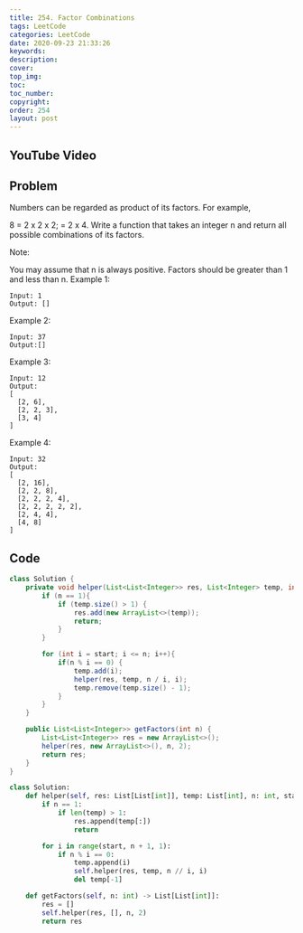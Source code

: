 ```yaml
---
title: 254. Factor Combinations
tags: LeetCode
categories: LeetCode
date: 2020-09-23 21:33:26
keywords:
description:
cover:
top_img:
toc:
toc_number:
copyright:
order: 254
layout: post
---
```


## YouTube Video

## Problem

Numbers can be regarded as product of its factors. For example,

8 = 2 x 2 x 2;
= 2 x 4.
Write a function that takes an integer n and return all possible combinations of its factors.

Note:

You may assume that n is always positive.
Factors should be greater than 1 and less than n.
Example 1:

```
Input: 1
Output: []
```

Example 2:

```
Input: 37
Output:[]
```

Example 3:

```
Input: 12
Output:
[
  [2, 6],
  [2, 2, 3],
  [3, 4]
]
```

Example 4:

```
Input: 32
Output:
[
  [2, 16],
  [2, 2, 8],
  [2, 2, 2, 4],
  [2, 2, 2, 2, 2],
  [2, 4, 4],
  [4, 8]
]
```

## Code

```java
class Solution {
    private void helper(List<List<Integer>> res, List<Integer> temp, int n, int start) {
        if (n == 1){
            if (temp.size() > 1) {
                res.add(new ArrayList<>(temp));
                return;
            }
        }

        for (int i = start; i <= n; i++){
            if(n % i == 0) {
                temp.add(i);
                helper(res, temp, n / i, i);
                temp.remove(temp.size() - 1);
            }
        }
    }

    public List<List<Integer>> getFactors(int n) {
        List<List<Integer>> res = new ArrayList<>();
        helper(res, new ArrayList<>(), n, 2);
        return res;
    }
}
```

```python
class Solution:
    def helper(self, res: List[List[int]], temp: List[int], n: int, start: int):
        if n == 1:
            if len(temp) > 1:
                res.append(temp[:])
                return

        for i in range(start, n + 1, 1):
            if n % i == 0:
                temp.append(i)
                self.helper(res, temp, n // i, i)
                del temp[-1]

    def getFactors(self, n: int) -> List[List[int]]:
        res = []
        self.helper(res, [], n, 2)
        return res
```
